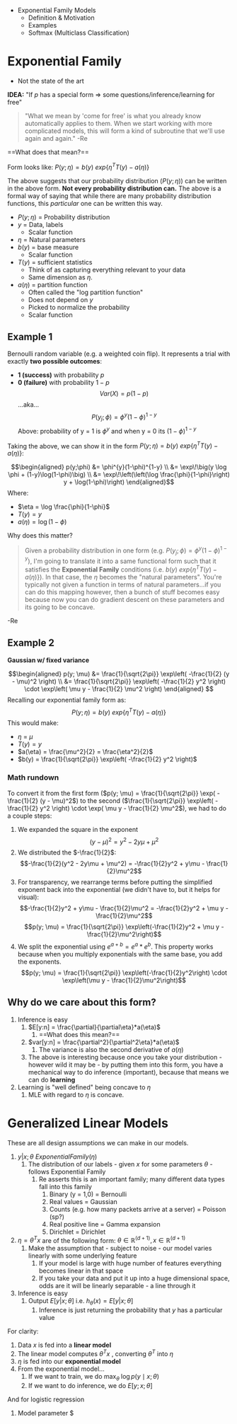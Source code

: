* Exponential Family Models
	* Definition & Motivation
	* Examples
	* Softmax (Multiclass Classification)


# Exponential Family

* Not the state of the art

**IDEA:** "If $p$ has a special form => some questions/inference/learning for free"

> "What we mean by 'come for free' is what you already know automatically applies to them. When we start working with more complicated models, this will form a kind of subroutine that we'll use again and again." -Re

==What does that mean?==

Form looks like:    $P{(y;\eta)} = b(y)\ exp\{\eta^T T(y) - a(\eta)\}$

The above suggests that our probability distribution ($P(y;\eta)$) can be written in the above form. **Not every probability distribution can.** The above is a formal way of saying that while there are many probability distribution functions, this *particular* one can be written this way.

* $P(y;\eta)$ = Probability distribution 
* $y$ = Data, labels
	* Scalar function
* $\eta$ = Natural parameters
* $b(y)$ = base measure
	* Scalar function
* $T(y)$ = sufficient statistics
	* Think of as capturing everything relevant to your data
	* Same dimension as $\eta$.
* $a(\eta)$ = partition function
	* Often called the "log partition function"
	* Does not depend on $y$
	* Picked to normalize the probability
	* Scalar function
## Example 1

Bernoulli random variable (e.g. a weighted coin flip). It represents a trial with exactly **two possible outcomes**:

- **1 (success)** with probability $p$
- **0 (failure)** with probability $1−p$
$$Var(X) = p(1-p)$$
...aka...
$$P(y_j ; \phi) = \phi^{y}(1 - \phi)^{1 - y}$$
Above: probability of y = 1 is $\phi^y$ and when y = 0 its $(1 - \phi)^{1 - y}$

Taking the above, we can show it in the form $P{(y;\eta)} = b(y)\ exp\{\eta^T T(y) - a(\eta)\}$:

$$\begin{aligned}
p(y;\phi) &= \phi^{y}(1-\phi)^{1-y} \\
&= \exp\!\big(y \log \phi + (1-y)\log(1-\phi)\big) \\
&= \exp\!\left(\left(\log \frac{\phi}{1-\phi}\right) y + \log(1-\phi)\right)
\end{aligned}$$
Where:
* $\eta = \log \frac{\phi}{1-\phi}$ 
* $T(y) = y$
* $a(\eta) = \log(1-\phi)$

Why does this matter?

> Given a probability distribution in one form (e.g. $P(y_j ; \phi) = \phi^{y}(1 - \phi)^{1 - y}$), I'm going to translate it into a same functional form such that it satisfies the **Exponential Family** conditions (i.e. $b(y)\ exp\{\eta^T T(y) - a(\eta)\}$). In that case, the $\eta$ becomes the "natural parameters". You're typically not given a function in terms of natural parameters...if you can do this mapping however, then a bunch of stuff becomes easy because now you can do gradient descent on these parameters and its going to be concave.

-Re

## Example 2

**Gaussian w/ fixed variance**

$$\begin{aligned}
p(y; \mu) &= \frac{1}{\sqrt{2\pi}} \exp\left( -\frac{1}{2} (y - \mu)^2 \right) \\
&= \frac{1}{\sqrt{2\pi}} \exp\left( -\frac{1}{2} y^2 \right) \cdot \exp\left( \mu y - \frac{1}{2} \mu^2 \right)
\end{aligned}
$$
Recalling our exponential family form as:
$$P{(y;\eta)} = b(y)\ exp\{\eta^T T(y) - a(\eta)\}$$
This would make:
* $\eta$ = $\mu$
* $T(y) = y$
* $a(\eta) = \frac{\mu^2}{2} = \frac{\eta^2}{2}$
* $b(y) = \frac{1}{\sqrt{2\pi}} \exp\left( -\frac{1}{2} y^2 \right)$

### Math rundown
To convert it from the first form ($p(y; \mu) = \frac{1}{\sqrt{2\pi}} \exp( -\frac{1}{2} (y - \mu)^2$) to the second ($\frac{1}{\sqrt{2\pi}} \exp\left( -\frac{1}{2} y^2 \right) \cdot \exp( \mu y - \frac{1}{2} \mu^2$), we had to do a couple steps:

1. We expanded the square in the exponent
$$(y - \mu)^2 = y^2 - 2y\mu + \mu^2$$
2. We distributed the $-\frac{1}{2}$:
$$-\frac{1}{2}(y^2 - 2y\mu + \mu^2) = -\frac{1}{2}y^2 + y\mu - \frac{1}{2}\mu^2$$
3. For transparency, we rearrange terms before putting the simplified exponent back into the exponential (we didn't have to, but it helps for visual):
$$-\frac{1}{2}y^2 + y\mu - \frac{1}{2}\mu^2 = -\frac{1}{2}y^2 + \mu y - \frac{1}{2}\mu^2$$
$$p(y; \mu) = \frac{1}{\sqrt{2\pi}} \exp\left(-\frac{1}{2}y^2 + \mu y - \frac{1}{2}\mu^2\right)$$
4. We split the exponential using $e^{a+b} = e^a * e^b$. This property works because when you multiply exponentials with the same base, you add the exponents.
$$p(y; \mu) = \frac{1}{\sqrt{2\pi}} \exp\left(-\frac{1}{2}y^2\right) \cdot \exp\left(\mu y - \frac{1}{2}\mu^2\right)$$
## Why do we care about this form?

1. Inference is easy
	1. $E[y:n] = \frac{\partial}{\partial\eta}*a(\eta)$
		1. ==What does this mean?==
	2. $var[y:n] = \frac{\partial^2}{\partial^2\eta}*a(\eta)$
		1. The variance is also the second derivative of $a(\eta)$
	3. The above is interesting because once you take your distribution - however wild it may be - by putting them into this form, you have a mechanical way to do inference (important), because that means we can do **learning**
2. Learning is "well defined" being concave to $\eta$
	1. MLE with regard to $\eta$ is concave.
# Generalized Linear Models

These are all design assumptions we can make in our models.

1. $y | x; \theta ~ Exponential Family (\eta)$
	1. The distribution of our labels - given $x$ for some parameters $\theta$ - follows Exponential Family
		1. Re asserts this is an important family; many different data types fall into this family
			1. Binary (y = 1,0) = Bernoulli
			2. Real values = Gaussian
			3. Counts (e.g. how many packets arrive at a server) = Poisson (sp?)
			4. Real positive line = Gamma expansion
			5. Dirichlet = Dirichlet
2. $\eta = \theta^Tx$ are of the following form: $\theta \in \mathbb{R}^{(d+1)}, x \in \mathbb{R}^{(d+1)}$
	1. Make the assumption that - subject to noise - our model varies linearly with some underlying feature
		1. If your model is large with huge number of features everything becomes linear in that space
		2. If you take your data and put it up into a huge dimensional space, odds are it will be linearly separable - a line through it
3. Inference is easy
	1. Output $E[y|x;\theta]$ i.e. $h_\theta(x) = E[y|x;\theta]$
		1. Inference is just returning the probability that $y$ has a particular value

For clarity:

1. Data $x$ is fed into a **linear model**
2. The linear model computes $\theta^Tx$ , converting $\theta^T$ into $\eta$
3. $\eta$ is fed into our **exponential model**
4. From the exponential model...
	1. If we want to train, we do $\max_{\theta} \; \log p(y \mid x; \theta)$
	2. If we want to do inference, we do $E[y;x;\theta]$

And for logistic regression

1. Model parameter $